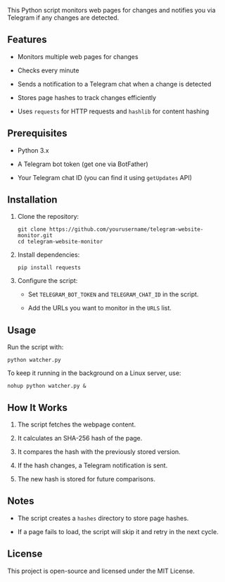 This Python script monitors web pages for changes and notifies you via Telegram if any changes are detected.

## Features

- Monitors multiple web pages for changes
    
- Checks every minute
    
- Sends a notification to a Telegram chat when a change is detected
    
- Stores page hashes to track changes efficiently
    
- Uses `requests` for HTTP requests and `hashlib` for content hashing
    

## Prerequisites

- Python 3.x
    
- A Telegram bot token (get one via BotFather)
    
- Your Telegram chat ID (you can find it using `getUpdates` API)
    

## Installation

1. Clone the repository:
    
    ```
    git clone https://github.com/yourusername/telegram-website-monitor.git
    cd telegram-website-monitor
    ```
    
2. Install dependencies:
    
    ```
    pip install requests
    ```
    
3. Configure the script:
    
    - Set `TELEGRAM_BOT_TOKEN` and `TELEGRAM_CHAT_ID` in the script.
        
    - Add the URLs you want to monitor in the `URLS` list.
        

## Usage

Run the script with:

```
python watcher.py
```

To keep it running in the background on a Linux server, use:

```
nohup python watcher.py &
```

## How It Works

1. The script fetches the webpage content.
    
2. It calculates an SHA-256 hash of the page.
    
3. It compares the hash with the previously stored version.
    
4. If the hash changes, a Telegram notification is sent.
    
5. The new hash is stored for future comparisons.
    

## Notes

- The script creates a `hashes` directory to store page hashes.
    
- If a page fails to load, the script will skip it and retry in the next cycle.
    

## License

This project is open-source and licensed under the MIT License.